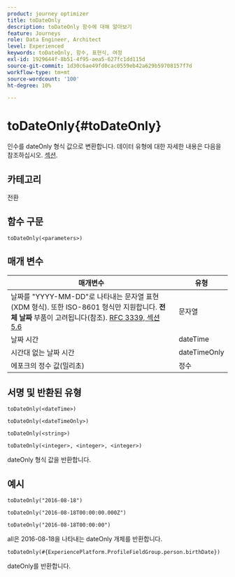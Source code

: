 ```yaml
---
product: journey optimizer
title: toDateOnly
description: toDateOnly 함수에 대해 알아보기
feature: Journeys
role: Data Engineer, Architect
level: Experienced
keywords: toDateOnly, 함수, 표현식, 여정
exl-id: 1929644f-8b51-4f95-aea5-627fc1dd115d
source-git-commit: 1d30c6ae49fd0cac0559eb42a629b59708157f7d
workflow-type: tm+mt
source-wordcount: '100'
ht-degree: 10%

---
```


# toDateOnly{#toDateOnly}

인수를 dateOnly 형식 값으로 변환합니다. 데이터 유형에 대한 자세한 내용은 다음을 참조하십시오. [섹션](../expression/data-types.md).

## 카테고리

전환

## 함수 구문

`toDateOnly(<parameters>)`

## 매개 변수

| 매개변수 | 유형 |
|-----------|------------------|
| 날짜를 &quot;YYYY-MM-DD&quot;로 나타내는 문자열 표현(XDM 형식). 또한 ISO-8601 형식만 지원합니다. **전체 날짜** 부품이 고려됩니다(참조). [RFC 3339, 섹션 5.6](https://www.rfc-editor.org/rfc/rfc3339#section-5.6) | 문자열 |
| 날짜 시간 | dateTime |
| 시간대 없는 날짜 시간 | dateTimeOnly |
| 에포크의 정수 값(밀리초) | 정수 |

## 서명 및 반환된 유형

`toDateOnly(<dateTime>)`

`toDateOnly(<dateTimeOnly>)`

`toDateOnly(<string>)`

`toDateOnly(<integer>, <integer>, <integer>)`

dateOnly 형식 값을 반환합니다.

## 예시

`toDateOnly("2016-08-18")`

`toDateOnly("2016-08-18T00:00:00.000Z")`

`toDateOnly("2016-08-18T00:00:00")`

all은 2016-08-18을 나타내는 dateOnly 개체를 반환합니다.

`toDateOnly(#{ExperiencePlatform.ProfileFieldGroup.person.birthDate})`

dateOnly를 반환합니다.
